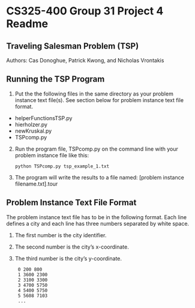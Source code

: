 # CS325-400 Group 31 Project 4 Readme
## Traveling Salesman Problem (TSP)
Authors: Cas Donoghue, Patrick Kwong, and Nicholas Vrontakis

## Running the TSP Program
1. Put the the following files in the same directory as your problem instance text file(s). See section below for problem instance text file format.
 * helperFunctionsTSP.py
 * hierholzer.py
 * newKruskal.py
 * TSPcomp.py

2. Run the program file, TSPcomp.py on the command line with your problem instance file like this:

   ```
   python TSPcomp.py tsp_example_1.txt
   ```
3. The program will write the results to a file named: [problem instance filename.txt].tour

## Problem Instance Text File Format
The problem instance text file has to be in the following format. Each line defines a city and each line has three numbers separated by white space.

1. The first number is the city identifier.
2. The second number is the city’s x-coordinate.
3. The third number is the city’s y-coordinate.

   ```
    0 200 800
	1 3600 2300
	2 3100 3300
	3 4700 5750
	4 5400 5750
	5 5608 7103
	...
   ```